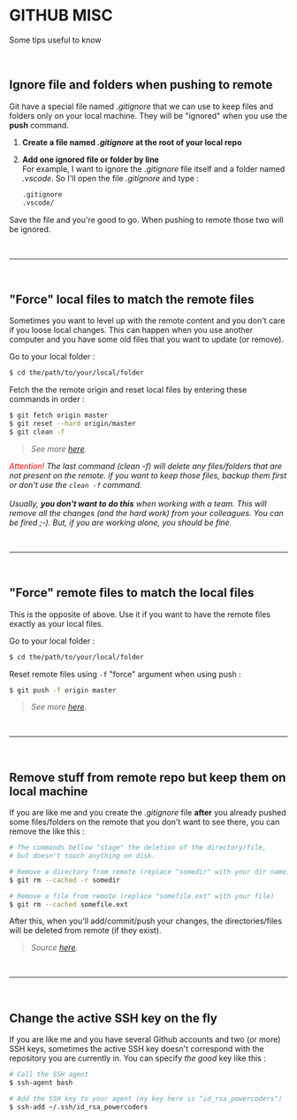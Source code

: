 # GITHUB MISC
Some tips useful to know

<br>

## Ignore file and folders when pushing to remote
Git have a special file named *.gitignore* that we can use to keep files and folders only on your local machine. They will be "ignored" when you use the **push** command.<br>

   1. **Create a file named *.gitignore* at the root of your local repo**<br>

   2. **Add one ignored file or folder by line**<br>
      For example, I want to ignore the *.gitignore* file itself and a folder named *.vscode*. So I'll open the file *.gitignore* and type :

      ```bash
      .gitignore
      .vscode/
      ```
   Save the file and you're good to go. When pushing to remote those two will be ignored.

<br>

---

<br>

## "Force" local files to match the remote files

   Sometimes you want to level up with the remote content and you don't care if you loose local changes. This can happen when you use another computer and you have some old files that you want to update (or remove).

   Go to your local folder :

   ```sh
   $ cd the/path/to/your/local/folder
   ```
   
   Fetch the the remote origin and reset local files by entering these commands in order :<br>
   
   ```sh
   $ git fetch origin master
   $ git reset --hard origin/master
   $ git clean -f
   ```

   > *See more [here](https://stackoverflow.com/a/1628334).*

   *<span style="color:red">Attention!</span> The last command (clean -f) will delete any files/folders that are not present on the remote. if you want to keep those files, backup them first or don't use the ```clean -f``` command.<br><br>
   Usually, **you don't want to do this** when working with a team. This will remove all the changes (and the hard work) from your colleagues. You can be fired ;-). But, if you are working alone, you should be fine.*

   <br>

   ---

   <br>

## "Force" remote files to match the local files

   This is the opposite of above. Use it if you want to have the remote files exactly as your local files.

   Go to your local folder :

   ```sh
   $ cd the/path/to/your/local/folder
   ```
   
   Reset remote files using ```-f``` "force" argument when using push :<br>
   
   ```sh
   $ git push -f origin master
   ```

   > *See more [here](https://stackoverflow.com/a/10510482).*

   <br>

   ---

   <br>

## Remove stuff from remote repo but keep them on local machine
If you are like me and you create the *.gitignore* file **after** you already pushed some files/folders on the remote that you don't want to see there, you can remove the like this :

   ```bash
   # The commands bellow "stage" the deletion of the directory/file, 
   # but doesn't touch anything on disk.

   # Remove a directory from remote (replace "somedir" with your dir name)
   $ git rm --cached -r somedir 

   # Remove a file from remote (replace "somefile.ext" with your file)
   $ git rm --cached somefile.ext
   ```

   After this, when you'll add/commit/push your changes, the directories/files will be deleted from remote (if they exist).<br>

   > *Source [here](https://stackoverflow.com/a/3469805).*
   
<br>

---

<br>

## Change the active SSH key on the fly
If you are like me and you have several Github accounts and two (or more) SSH keys, sometimes the active SSH key doesn't correspond with the repository you are currently in. You can specify *the good* key like this :

```bash
# Call the SSH agent
$ ssh-agent bash

# Add the SSH key to your agent (my key here is "id_rsa_powercoders")
$ ssh-add ~/.ssh/id_rsa_powercoders
```

